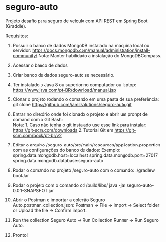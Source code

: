 # seguro-auto
Projeto desafio para seguro de veículo com API REST em Spring Boot (Graddle).

Requisitos:

1. Possuir o banco de dados MongoDB instalado na máquina local ou servidor:
   https://docs.mongodb.com/manual/administration/install-community/
   Nota: Manter habilidado a instalação do MongoDBCompass.
   
2. Acessar o banco de dados

3. Criar banco de dados seguro-auto se necessário.

4. Ter instalado o Java 8 ou superior no computador ou laptop:
    https://www.java.com/pt-BR/download/manual.jsp

5. Clonar o projeto rodando o comando em uma pasta de sua preferência:
   git clone https://github.com/jamilsolutions/seguro-auto.git

6. Entrar no diretório onde foi clonado o projeto e abrir um pronpt de comand com o Git Bash:   
   Nota: 1. Caso não tenha o git instalado use esse link para instalar: https://git-scm.com/downloads
         2. Tutorial Git em https://git-scm.com/book/pt-br/v2

7. Editar o arquivo <PATH DO PROJETO>/seguro-auto/src/main/resources/application.properties com as configurações do banco de dados:
   Exemplo:
   spring.data.mongodb.host=localhost
   spring.data.mongodb.port=27017
   spring.data.mongodb.database:seguro-auto
 
8. Rodar o comando no projeto <PATH DO PROJETO>/seguro-auto com o comando:
   ./gradlew bootJar  
   
9. Rodar o projeto com o comando
   cd /build/libs/
   java -jar seguro-auto-0.0.1-SNAPSHOT.jar
   
10. Abrir o Postman e importar a coleção Seguro Auto.postman_collection.json:
    Postman -> File -> Import -> Select folder or Upload the file -> Confirm import.
    
11. Run the collection Seguro Auto -> Run Collection Runner -> Run Seguro Auto.

12. Pronto!



